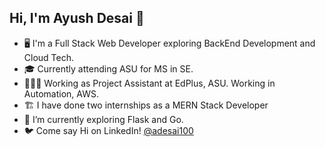 ## Hi, I'm Ayush Desai 👋

- 🖥️ I'm a Full Stack Web Developer exploring BackEnd Development and Cloud Tech.
- 🎓 Currently attending ASU for MS in SE.
- 👨🏻‍💻 Working as Project Assistant at EdPlus, ASU. Working in Automation, AWS.
- 🏗️ I have done two internships as a MERN Stack Developer
- 🦀 I’m currently exploring Flask and Go.
- 🐦 Come say Hi on LinkedIn! [@adesai100](https://www.linkedin.com/in/adesai1000/)
